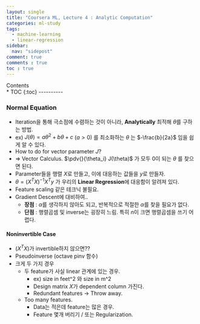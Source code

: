 ```yaml
---
layout: single
title: "Coursera ML, Lecture 4 : Analytic Computation"
categories: ml-study
tags:
  - machine-learning
  - linear-regression
sidebar:
  nav: "sidepost"
comment: true
comments : true
toc : true
---
```


<div id="toc">
Contents
</div>
* TOC
{:toc}
----------

### Normal Equation
- Iteration을 통해 극소점에 수렴하는 것이 아니라, **Analytically** 최적해 $\theta$를 구하는 방법.
- ex) $J(\theta) = a\theta^2 + b\theta + c$ ($a > 0$) 를 최소화하는 $\theta$ 는 $-\frac{b}{2a}$ 임을 쉽게 알 수 있다.
- How to do for vector parameter $J$?
- => Vector Calculus. $\pdv{}{\theta_i} J(\theta)$ 가 모두 0이 되는 $\theta$ 를 찾으면 된다.
- Parameter들을 행렬 $X$로 만들고, 이에 대응하는 값들을 $y$로 만들자.
- $\theta = (X^T X)^{-1} X^T y$ 가 우리의 **Linear Regression**에 대응함이 알려져 있다.
- Feature scaling 같은 테크닉 불필요.
- Gradient Descent에 대비하여..
  - **장점** : $\alpha$를 생각하지 않아도 되고, 반복적으로 적절한 $\alpha$를 찾을 필요가 없다.
  - **단점** : 행렬곱셈 및 inverse는 굉장히 느림. 특히 $n$이 크면 행렬곱셈을 쓰기 어렵다.

#### Noninvertible Case 
- $(X^T X)$가 invertible하지 않으면??
- Pseudoinverse (octave pinv 함수)
- 크게 두 가지 경우
  - 두 feature가 사실 linear 관계에 있는 경우. 
    - ex) size in feet^2 와 size in m^2 
    - Design matrix $X$가 dependent column 가진다.
    - Redundant features -> Throw away.
  - Too many features.
    - Data는 적은데 feature는 많은 경우.
    - Feature 몇개 버리기 / 또는 Regularization.